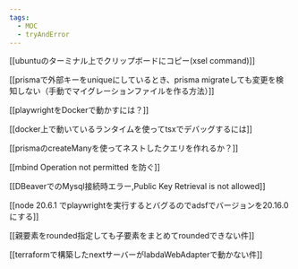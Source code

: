 ```yaml
---
tags:
  - MOC
  - tryAndError
---
```

[[ubuntuのターミナル上でクリップボードにコピー(xsel command)]]

[[prismaで外部キーをuniqueにしているとき、prisma migrateしても変更を検知しない（手動でマイグレーションファイルを作る方法）]]

[[playwrightをDockerで動かすには？]]

[[docker上で動いているランタイムを使ってtsxでデバッグするには]]

[[prismaのcreateManyを使ってネストしたクエリを作れるか？]]

[[mbind Operation not permitted を防ぐ]]

[[DBeaverでのMysql接続時エラー,Public Key Retrieval is not allowed]]

[[node 20.6.1 でplaywrightを実行するとバグるのでadsfでバージョンを20.16.0 にする]]

[[親要素をrounded指定しても子要素をまとめてroundedできない件]]

[[terraformで構築したnextサーバーがlabdaWebAdapterで動かない件]]